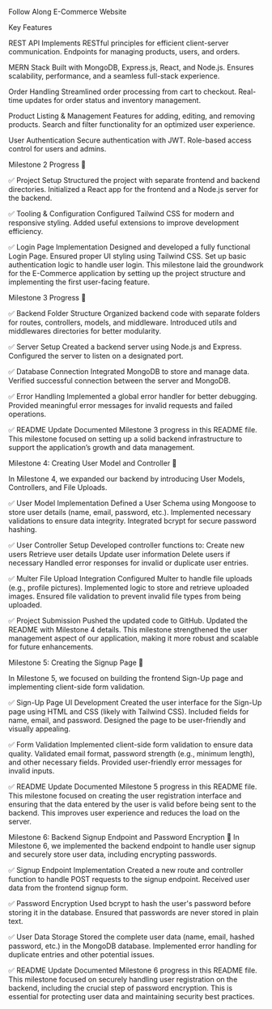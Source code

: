 Follow Along E-Commerce Website

Key Features

REST API
Implements RESTful principles for efficient client-server communication. Endpoints for managing products, users, and orders.

MERN Stack Built with MongoDB, Express.js, React, and Node.js. Ensures scalability, performance, and a seamless full-stack experience.

Order Handling Streamlined order processing from cart to checkout. Real-time updates for order status and inventory management.

Product Listing & Management Features for adding, editing, and removing products. Search and filter functionality for an optimized user experience.

User Authentication Secure authentication with JWT. Role-based access control for users and admins.

Milestone 2 Progress 🚀

✅ Project Setup Structured the project with separate frontend and backend directories. Initialized a React app for the frontend and a Node.js server for the backend.

✅ Tooling & Configuration Configured Tailwind CSS for modern and responsive styling. Added useful extensions to improve development efficiency.

✅ Login Page Implementation Designed and developed a fully functional Login Page. Ensured proper UI styling using Tailwind CSS. Set up basic authentication logic to handle user login. This milestone laid the groundwork for the E-Commerce application by setting up the project structure and implementing the first user-facing feature.

Milestone 3 Progress 🚀

✅ Backend Folder Structure Organized backend code with separate folders for routes, controllers, models, and middleware. Introduced utils and middlewares directories for better modularity.

✅ Server Setup Created a backend server using Node.js and Express. Configured the server to listen on a designated port.

✅ Database Connection Integrated MongoDB to store and manage data. Verified successful connection between the server and MongoDB.

✅ Error Handling Implemented a global error handler for better debugging. Provided meaningful error messages for invalid requests and failed operations.

✅ README Update Documented Milestone 3 progress in this README file. This milestone focused on setting up a solid backend infrastructure to support the application’s growth and data management.

Milestone 4: Creating User Model and Controller 🚀

In Milestone 4, we expanded our backend by introducing User Models, Controllers, and File Uploads.

✅ User Model Implementation Defined a User Schema using Mongoose to store user details (name, email, password, etc.). Implemented necessary validations to ensure data integrity. Integrated bcrypt for secure password hashing.

✅ User Controller Setup Developed controller functions to: Create new users Retrieve user details Update user information Delete users if necessary Handled error responses for invalid or duplicate user entries.

✅ Multer File Upload Integration Configured Multer to handle file uploads (e.g., profile pictures). Implemented logic to store and retrieve uploaded images. Ensured file validation to prevent invalid file types from being uploaded.

✅ Project Submission Pushed the updated code to GitHub. Updated the README with Milestone 4 details. This milestone strengthened the user management aspect of our application, making it more robust and scalable for future enhancements.

Milestone 5: Creating the Signup Page 🚀

In Milestone 5, we focused on building the frontend Sign-Up page and implementing client-side form validation.

✅ Sign-Up Page UI Development Created the user interface for the Sign-Up page using HTML and CSS (likely with Tailwind CSS). Included fields for name, email, and password. Designed the page to be user-friendly and visually appealing.

✅ Form Validation Implemented client-side form validation to ensure data quality. Validated email format, password strength (e.g., minimum length), and other necessary fields. Provided user-friendly error messages for invalid inputs.

✅ README Update Documented Milestone 5 progress in this README file. This milestone focused on creating the user registration interface and ensuring that the data entered by the user is valid before being sent to the backend. This improves user experience and reduces the load on the server.

Milestone 6: Backend Signup Endpoint and Password Encryption 🚀 In Milestone 6, we implemented the backend endpoint to handle user signup and securely store user data, including encrypting passwords.

✅ Signup Endpoint Implementation Created a new route and controller function to handle POST requests to the signup endpoint. Received user data from the frontend signup form.

✅ Password Encryption Used bcrypt to hash the user's password before storing it in the database. Ensured that passwords are never stored in plain text.

✅ User Data Storage Stored the complete user data (name, email, hashed password, etc.) in the MongoDB database. Implemented error handling for duplicate entries and other potential issues.

✅ README Update Documented Milestone 6 progress in this README file. This milestone focused on securely handling user registration on the backend, including the crucial step of password encryption. This is essential for protecting user data and maintaining security best practices.

